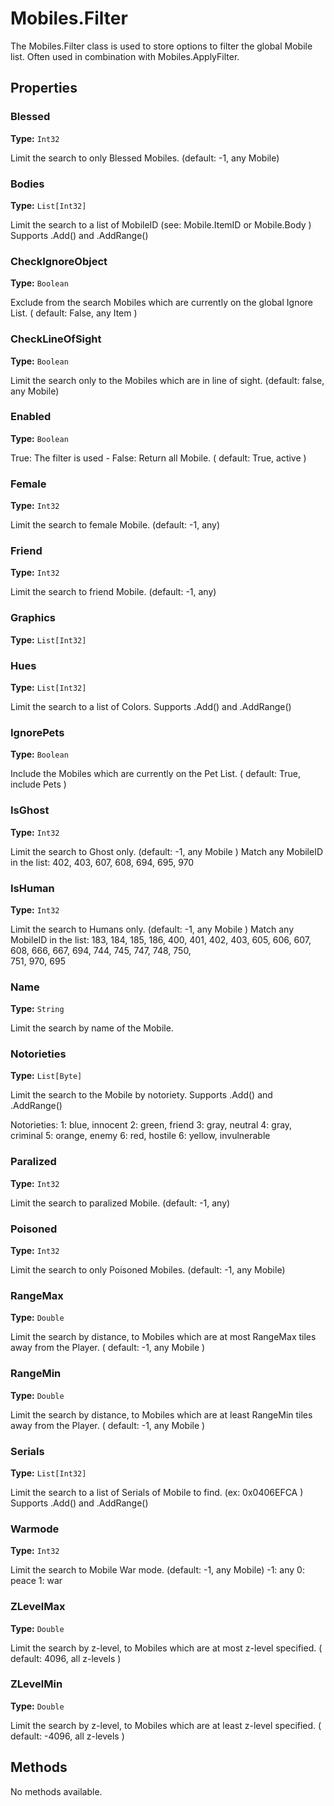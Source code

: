# Mobiles.Filter

The Mobiles.Filter class is used to store options to filter the global Mobile list.
Often used in combination with Mobiles.ApplyFilter.

## Properties

### Blessed

**Type:** `Int32`

Limit the search to only Blessed Mobiles.  (default: -1, any Mobile)

### Bodies

**Type:** `List[Int32]`

Limit the search to a list of MobileID (see: Mobile.ItemID or Mobile.Body ) 
Supports .Add() and .AddRange()

### CheckIgnoreObject

**Type:** `Boolean`

Exclude from the search Mobiles which are currently on the global Ignore List. ( default: False, any Item )

### CheckLineOfSight

**Type:** `Boolean`

Limit the search only to the Mobiles which are in line of sight. (default: false, any Mobile)

### Enabled

**Type:** `Boolean`

True: The filter is used - False: Return all Mobile. ( default: True, active )

### Female

**Type:** `Int32`

Limit the search to female Mobile.  (default: -1, any)

### Friend

**Type:** `Int32`

Limit the search to friend Mobile. (default: -1, any)

### Graphics

**Type:** `List[Int32]`

### Hues

**Type:** `List[Int32]`

Limit the search to a list of Colors.
Supports .Add() and .AddRange()

### IgnorePets

**Type:** `Boolean`

Include the Mobiles which are currently on the Pet List. ( default: True, include Pets )

### IsGhost

**Type:** `Int32`

Limit the search to Ghost only. (default: -1, any Mobile )
Match any MobileID in the list:
    402, 403, 607, 608, 694, 695, 970

### IsHuman

**Type:** `Int32`

Limit the search to Humans only. (default: -1, any Mobile )
Match any MobileID in the list:
    183, 184, 185, 186, 400, 
    401, 402, 403, 605, 606,
    607, 608, 666, 667, 694, 
    744, 745, 747, 748, 750,  
    751, 970, 695

### Name

**Type:** `String`

Limit the search by name of the Mobile.

### Notorieties

**Type:** `List[Byte]`

Limit the search to the Mobile by notoriety.
Supports .Add() and .AddRange()

Notorieties:
    1: blue, innocent
    2: green, friend
    3: gray, neutral
    4: gray, criminal
    5: orange, enemy
    6: red, hostile 
    6: yellow, invulnerable

### Paralized

**Type:** `Int32`

Limit the search to paralized Mobile. (default: -1, any)

### Poisoned

**Type:** `Int32`

Limit the search to only Poisoned Mobiles.  (default: -1, any Mobile)

### RangeMax

**Type:** `Double`

Limit the search by distance, to Mobiles which are at most RangeMax tiles away from the Player. ( default: -1, any Mobile )

### RangeMin

**Type:** `Double`

Limit the search by distance, to Mobiles which are at least RangeMin tiles away from the Player. ( default: -1, any Mobile )

### Serials

**Type:** `List[Int32]`

Limit the search to a list of Serials of Mobile to find. (ex: 0x0406EFCA )
Supports .Add() and .AddRange()

### Warmode

**Type:** `Int32`

Limit the search to Mobile War mode. (default: -1, any Mobile)
    -1: any
     0: peace
     1: war

### ZLevelMax

**Type:** `Double`

Limit the search by z-level, to Mobiles which are at most z-level specified. ( default: 4096, all z-levels )

### ZLevelMin

**Type:** `Double`

Limit the search by z-level, to Mobiles which are at least z-level specified. ( default: -4096, all z-levels )

## Methods

No methods available.

